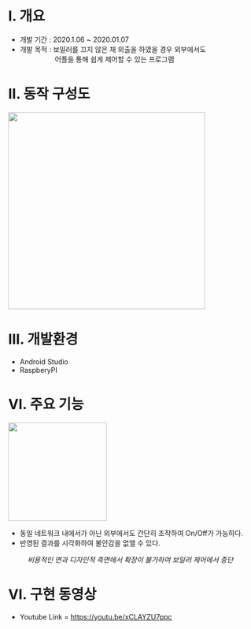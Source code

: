 # Ⅰ. **개요**
*   개발 기간 : 2020.1.06 ~ 2020.01.07
*   개발 목적 : 보일러를 끄지 않은 채 외출을 하였을 경우 외부에서도<br>&#160;&#160;&#160;&#160;&#160;&#160;&#160;&#160;&#160;&#160;&#160;&#160;&#160;&#160;&#160;&#160;&#160;&#160;어플을 통해 쉽게 제어할 수 있는 프로그램
  
# Ⅱ. **동작 구성도**
<img src="https://user-images.githubusercontent.com/73852272/98255851-38619300-1fc1-11eb-83cb-94cf0b1c92f9.png" width="400" hieght="400">

# Ⅲ. **개발환경**
* Android Studio
* RaspberyPI

# Ⅵ. 주요 기능
<img src="https://user-images.githubusercontent.com/73852272/98260455-b2484b00-1fc6-11eb-99e8-58f84375eed8.jpg" width="200" hieght="200">

* 동일 네트워크 내에서가 아닌 외부에서도 간단히 조작하여 On/Off가 가능하다.
* 반영된 결과를 시각화하여 불안감을 없앨 수 있다.

&#160;&#160;&#160;&#160;&#160;&#160;&#160;&#160;&#160;
 *비용적인 면과 디자인적 측면에서 확장이 불가하여 보일러 제어에서 중단*

# Ⅵ. 구현 동영상
* Youtube Link = https://youtu.be/xCLAYZU7ppc
